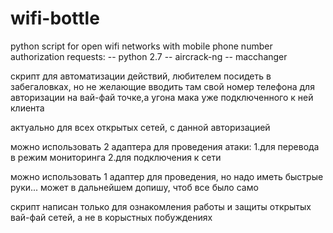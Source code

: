 # wifi-bottle
python script for open wifi networks with mobile phone number authorization
requests:
-- python 2.7
-- aircrack-ng
-- macchanger

скрипт для автоматизации действий, любителем посидеть в забегаловках, но не желающие вводить там свой номер телефона для авторизации на вай-фай точке,а угона мака уже подключенного к ней клиента

актуально для всех открытых сетей, с данной авторизацией

можно использовать 2 адаптера для проведения атаки:
1.для перевода в режим мониторинга
2.для подключения к сети

можно использовать 1 адаптер для проведения, но надо иметь быстрые руки... может в дальнейшем допишу, чтоб все было само

скрипт написан только для ознакомления работы и защиты открытых вай-фай сетей, а не в корыстных побуждениях
